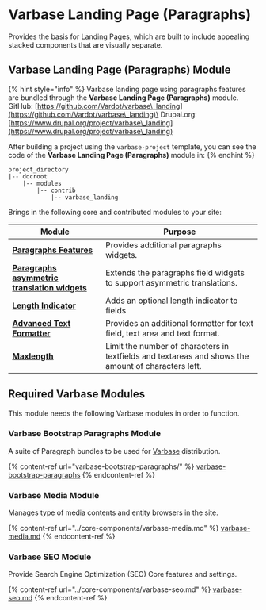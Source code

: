 # Varbase Landing Page (Paragraphs)

Provides the basis for Landing Pages, which are built to include appealing stacked components that are visually separate.

## Varbase Landing Page (Paragraphs) Module

{% hint style="info" %}
Varbase landing page using paragraphs features are bundled through the **Varbase Landing Page (Paragraphs)** module.\
GitHub: [https://github.com/Vardot/varbase\_landing](https://github.com/Vardot/varbase\_landing)\
Drupal.org: [https://www.drupal.org/project/varbase\_landing](https://www.drupal.org/project/varbase\_landing)

After building a project using the `varbase-project` template, you can see the code of the **Varbase Landing Page (Paragraphs)** module in:
{% endhint %}

```
project_directory
|-- docroot
    |-- modules
        |-- contrib
            |-- varbase_landing
```

Brings in the following core and contributed modules to your site:

| Module                                                                                                                       | Purpose                                                                                             |
| ---------------------------------------------------------------------------------------------------------------------------- | --------------------------------------------------------------------------------------------------- |
| [**Paragraphs Features**](https://www.drupal.org/project/paragraphs\_features)                                               | Provides additional paragraphs widgets.                                                             |
| [**Paragraphs asymmetric translation widgets**](https://www.drupal.org/project/paragraphs\_asymmetric\_translation\_widgets) | Extends the paragraphs field widgets to support asymmetric translations.                            |
| [**Length Indicator**](https://www.drupal.org/project/length\_indicator)                                                     | Adds an optional length indicator to fields                                                         |
| [**Advanced Text Formatter**](https://www.drupal.org/project/advanced\_text\_formatter)                                      | Provides an additional formatter for text field, text area and text format.                         |
| [**Maxlength**](https://www.drupal.org/project/maxlength)                                                                    | Limit the number of characters in textfields and textareas and shows the amount of characters left. |

## Required Varbase Modules

This module needs the following Varbase modules in order to function.

### Varbase Bootstrap Paragraphs Module

A suite of Paragraph bundles to be used for [Varbase](https://www.drupal.org/project/varbase) distribution.

{% content-ref url="varbase-bootstrap-paragraphs/" %}
[varbase-bootstrap-paragraphs](varbase-bootstrap-paragraphs/)
{% endcontent-ref %}

### Varbase Media Module

Manages type of media contents and entity browsers in the site.

{% content-ref url="../core-components/varbase-media.md" %}
[varbase-media.md](../core-components/varbase-media.md)
{% endcontent-ref %}

### Varbase SEO Module

Provide Search Engine Optimization (SEO) Core features and settings.

{% content-ref url="../core-components/varbase-seo.md" %}
[varbase-seo.md](../core-components/varbase-seo.md)
{% endcontent-ref %}







